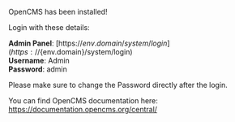 OpenCMS has been installed!

Login with these details:

**Admin Panel**: [https://${env.domain}/system/login](https://${env.domain}/system/login)  
**Username**: Admin  
**Password**: admin

Please make sure to change the Password directly after the login.

You can find OpenCMS documentation here: https://documentation.opencms.org/central/